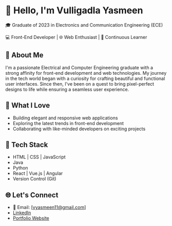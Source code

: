 # 👋 Hello, I'm Vulligadla Yasmeen

🎓 Graduate of 2023 in Electronics and Communication Engineering (ECE)

💻 Front-End Developer | 🌐 Web Enthusiast | 🚀 Continuous Learner

## 🌟 About Me
I'm a passionate Electrical and Computer Engineering graduate with a strong affinity for front-end development and web technologies. My journey in the tech world began with a curiosity for crafting beautiful and functional user interfaces. Since then, I've been on a quest to bring pixel-perfect designs to life while ensuring a seamless user experience.

## 🚀 What I Love
- Building elegant and responsive web applications
- Exploring the latest trends in front-end development
- Collaborating with like-minded developers on exciting projects

## 🔧 Tech Stack
- HTML | CSS | JavaScript
- Java
- Python
- React | Vue.js | Angular
- Version Control (Git)

## 🌐 Let's Connect
- 📧 Email: [vyasmeen11@gmail.com]
- [LinkedIn](https://www.linkedin.com/in/yasmeenv/)
- [Portfolio Website](https://www.yourportfolio.com)

<!---
VYasmeen/VYasmeen is a ✨ special ✨ repository because its `README.md` (this file) appears on your GitHub profile.
You can click the Preview link to take a look at your changes.
--->
